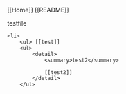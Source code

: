 [[Home]]
[[README]]
<detail>
<summary>testfile</summary>

    <li>
        <ul> [[test]]
        <ul>
            <detail>
                <summary>test2</summary>

                [[test2]]
            </detail>
        </ul>
</detail>

